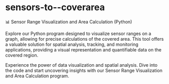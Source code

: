 # sensors-to--coverarea
📊 Sensor Range Visualization and Area Calculation (Python)

Explore our Python program designed to visualize sensor ranges on a graph, allowing for precise calculations of the covered area. This tool offers a valuable solution for spatial analysis, tracking, and monitoring applications, providing a visual representation and quantifiable data on the covered region.

Experience the power of data visualization and spatial analysis. Dive into the code and start uncovering insights with our Sensor Range Visualization and Area Calculation program.
